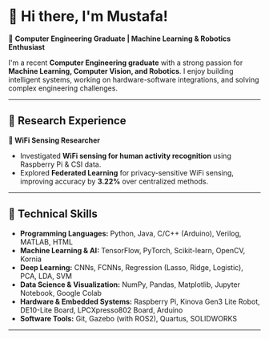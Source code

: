 # 👋 Hi there, I'm Mustafa!

🚀 **Computer Engineering Graduate | Machine Learning & Robotics Enthusiast**

I'm a recent **Computer Engineering graduate** with a strong passion for **Machine Learning, Computer Vision, and Robotics**. I enjoy building intelligent systems, working on hardware-software integrations, and solving complex engineering challenges.


---


## 📖 Research Experience

**📌 WiFi Sensing Researcher**
- Investigated **WiFi sensing for human activity recognition** using Raspberry Pi & CSI data.
- Explored **Federated Learning** for privacy-sensitive WiFi sensing, improving accuracy by **3.22%** over centralized methods.


---

## 🔧 Technical Skills

- **Programming Languages:** Python, Java, C/C++ (Arduino), Verilog, MATLAB, HTML
- **Machine Learning & AI:** TensorFlow, PyTorch, Scikit-learn, OpenCV, Kornia
- **Deep Learning:** CNNs, FCNNs, Regression (Lasso, Ridge, Logistic), PCA, LDA, SVM
- **Data Science & Visualization:** NumPy, Pandas, Matplotlib, Jupyter Notebook, Google Colab
- **Hardware & Embedded Systems:** Raspberry Pi, Kinova Gen3 Lite Robot, DE10-Lite Board, LPCXpresso802 Board, Arduino
- **Software Tools:** Git, Gazebo (with ROS2), Quartus, SOLIDWORKS


---



